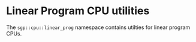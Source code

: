 # Linear Program CPU utilities

The `sgp::cpu::linear_prog` namespace contains utilties for linear program CPUs.